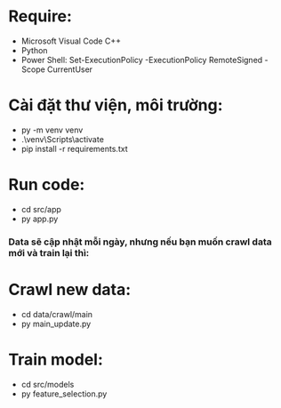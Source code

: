 # Require:
- Microsoft Visual Code C++
- Python
- Power Shell: Set-ExecutionPolicy -ExecutionPolicy RemoteSigned -Scope CurrentUser

# Cài đặt thư viện, môi trường:
- py -m venv venv
- .\venv\Scripts\activate
- pip install -r requirements.txt

# Run code:
- cd src/app
- py app.py

### Data sẽ cập nhật mỗi ngày, nhưng nếu bạn muốn crawl data mới và train lại thì:
# Crawl new data:
- cd data/crawl/main
- py main_update.py

# Train model:
- cd src/models
- py feature_selection.py
